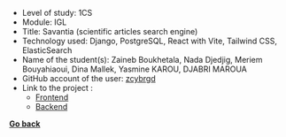 ﻿
- Level of study: 1CS
- Module: IGL
- Title: Savantia (scientific articles search engine)
- Technology used: Django, PostgreSQL, React with Vite, Tailwind CSS, ElasticSearch
- Name of the student(s): Zaineb Boukhetala, Nada Djedjig, Meriem Bouyahiaoui, Dina Mallek, Yasmine KAROU, DJABRI MAROUA
- GitHub account of the user: [zcybrgd](https://github.com/zcybrgd)
- Link to the project :
    - [Frontend](https://github.com/zcybrgd/articles-igl-engine-frontend)
    - [Backend](https://github.com/zcybrgd/articles-igl-engine-backend)
    
**[Go back](../../IGL.md)**
